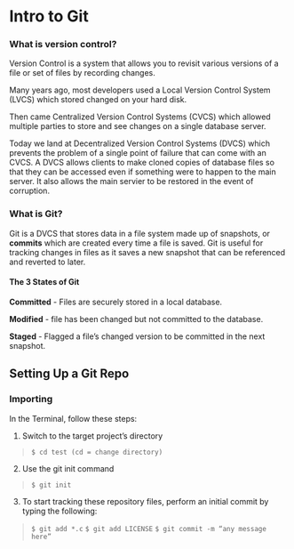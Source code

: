 # Intro to Git

### What is version control?

Version Control is a system that allows you to revisit various versions of a file or set of files by recording changes.

Many years ago, most developers used a Local Version Control System (LVCS) which stored changed on your hard disk.

Then came Centralized Version Control Systems (CVCS) which allowed multiple parties to store and see changes on a single database server.

Today we land at Decentralized Version Control Systems (DVCS) which prevents the problem of a single point of failure that can come with an CVCS. 
A DVCS allows clients to make cloned copies of database files so that they can be accessed even if something were to happen to the main server. It also
allows the main servier to be restored in the event of corruption.

### What is Git?

Git is a DVCS that stores data in a file system made up of snapshots, or **commits** which are created every time a file is saved. Git is useful for 
tracking changes in files as it saves a new snapshot that can be referenced and reverted to later.

#### The 3 States of Git

**Committed** - Files are securely stored in a local database.

**Modified** - file has been changed but not committed to the database.

**Staged** - Flagged a file’s changed version to be committed in the next snapshot.

## Setting Up a Git Repo

### Importing

In the Terminal, follow these steps:

1. Switch to the target project’s directory
> `$ cd test (cd = change directory)`

2. Use the git init command
> `$ git init`

3. To start tracking these repository files, perform an initial commit by typing the following:
> `$ git add *.c`
> `$ git add LICENSE`
> `$ git commit -m “any message here”`

